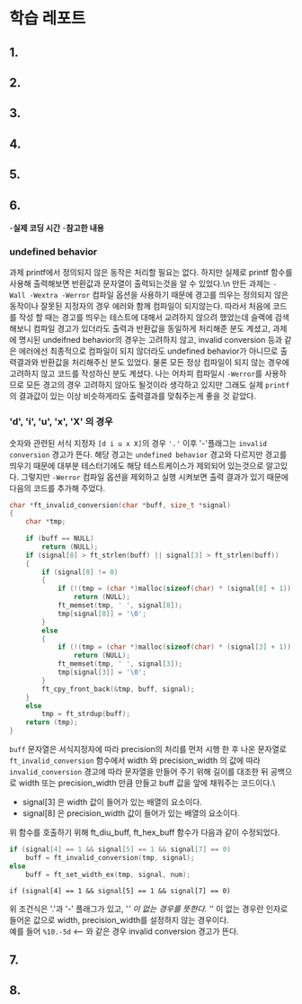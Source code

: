 # 학습 레포트

## 1.
## 2.
## 3.
## 4.
## 5.
## 6.
-**실제 코딩 시간**
-**참고한 내용**

### undefined behavior
과제 printf에서 정의되지 않은 동작은 처리할 필요는 없다. 하지만 실제로 printf 함수를 사용해 출력해보면 반환값과 문자열이 출력되는것을 알 수 있었다.\n
만든 과제는 `-Wall -Wextra -Werror` 컴파일 옵션을 사용하기 때문에 경고를 띄우는 정의되지 않은 동작이나 잘못된 지정자의 경우 에러와 함께 컴파일이 되지않는다. 따라서 처음에 코드를 작성 할 때는 경고를 띄우는 테스트에 대해서 교려하지 않으려 했었는데 슬랙에 검색 해보니 컴파일 경고가 있더라도 출력과 반환값을 동일하게 처리해준 분도 계셨고, 과제에 명시된 undeifned behavior의 경우는 고려하지 않고, invalid conversion 등과 같은 에러에선 최종적으로 컴파일이 되지 않더라도 undefined behavior가 아니므로 출력결과와 반환값을 처리해주신 분도 있었다. 물론 모든 정상 컴파일이 되지 않는 경우에 고려하지 않고 코드를 작성하신 분도 계셨다. 나는 어차피 컴파일시 `-Werror`를 사용하므로 모든 경고의 경우 고려하지 않아도 될것이라 생각하고 있지만 그래도 실제 `printf`의 결과값이 있는 이상 비슷하게라도 출력결과를 맞춰주는게 좋을 것 같았다.

### 'd', 'i', 'u', 'x', 'X' 의 경우
숫자와 관련된 서식 지정자 `[d i u x X]`의 경우 `'.'` 이후 '-'플래그는 `invalid conversion` 경고가 뜬다. 해당 경고는 `undefined behavior` 경고와 다르지만 경고를 띄우기 때문에 대부분 테스터기에도 해당 테스트케이스가 제외되어 있는것으로 알고있다. 그렇지만 `-Werror` 컴파일 옵션을 제외하고 실행 시켜보면 출력 결과가 있기 때문에 다음의 코드를 추가해 주었다.

```c
char *ft_invalid_conversion(char *buff, size_t *signal)
{
    char *tmp;
    
    if (buff == NULL)
        return (NULL);
    if (signal[8] > ft_strlen(buff) || signal[3] > ft_strlen(buff))
    {
        if (signal[8] != 0)
        {
            if (!(tmp = (char *)malloc(sizeof(char) * (signal[8] + 1))))
				return (NULL);
			ft_memset(tmp, ' ', signal[8]);
			tmp[signal[8]] = '\0';
        }
        else
		{
			if (!(tmp = (char *)malloc(sizeof(char) * (signal[3] + 1))))
				return (NULL);
			ft_memset(tmp, ' ', signal[3]);
			tmp[signal[3]] = '\0';
		}
		ft_cpy_front_back(&tmp, buff, signal);
    }
    else
		tmp = ft_strdup(buff);
	return (tmp);
}
```

`buff` 문자열은 서식지정자에 따라 precision의 처리를 먼저 시행 한 후 나온 문자열로 `ft_invalid_conversion` 함수에서 width 와 precision_width 의 값에 따라 `invalid_conversion` 경고에 따라 문자열을 만들어 주기 위해 길이를 대조한 뒤 공백으로 width 또는 precision_width 만큼 만들고 buff 값을 앞에 채워주는 코드이다.\
- signal[3] 은 width 값이 들어가 있는 배열의 요소이다.
- signal[8] 은 precision_width 값이 들어가 있는 배열의 요소이다.

위 함수를 호출하기 위해 ft_diu_buff, ft_hex_buff 함수가 다음과 같이 수정되었다.

```c
if (signal[4] == 1 && signal[5] == 1 && signal[7] == 0)
    buff = ft_invalid_conversion(tmp, signal);
else
    buff = ft_set_width_ex(tmp, signal, num);
```
```
if (signal[4] == 1 && signal[5] == 1 && signal[7] == 0)
```
위 조건식은 '.'과 '-' 플래그가 있고, '*' 이 없는 경우를 뜻한다. '*' 이 없는 경우란 인자로 들어온 값으로 width, precision_width를 설정하지 않는 경우이다.\
예를 들어 `%10.-5d` <-- 와 같은 경우 invalid conversion 경고가 뜬다.

### 

## 7.
## 8.